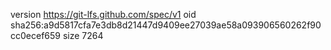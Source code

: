 version https://git-lfs.github.com/spec/v1
oid sha256:a9d5817cfa7e3db8d21447d9409ee27039ae58a093906560262f90cc0ecef659
size 7264

